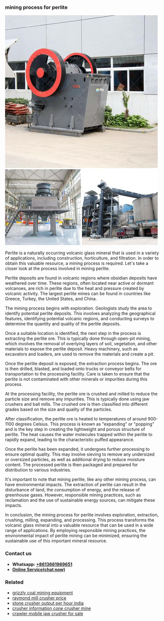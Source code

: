 <h3>mining process for perlite</h3><img src='1706766954.jpg' alt=''><p>Perlite is a naturally occurring volcanic glass mineral that is used in a variety of applications, including construction, horticulture, and filtration. In order to obtain this valuable resource, a mining process is required. Let's take a closer look at the process involved in mining perlite.</p><p>Perlite deposits are found in volcanic regions where obsidian deposits have weathered over time. These regions, often located near active or dormant volcanoes, are rich in perlite due to the heat and pressure created by volcanic activity. The largest perlite mines can be found in countries like Greece, Turkey, the United States, and China.</p><p>The mining process begins with exploration. Geologists study the area to identify potential perlite deposits. This involves analyzing the geographical features, identifying potential volcanic regions, and conducting surveys to determine the quantity and quality of the perlite deposits.</p><p>Once a suitable location is identified, the next step in the process is extracting the perlite ore. This is typically done through open-pit mining, which involves the removal of overlying layers of soil, vegetation, and other materials to expose the perlite deposit. Heavy machinery, such as excavators and loaders, are used to remove the materials and create a pit.</p><p>Once the perlite deposit is exposed, the extraction process begins. The ore is then drilled, blasted, and loaded onto trucks or conveyor belts for transportation to the processing facility. Care is taken to ensure that the perlite is not contaminated with other minerals or impurities during this process.</p><p>At the processing facility, the perlite ore is crushed and milled to reduce the particle size and remove any impurities. This is typically done using jaw crushers and ball mills. The crushed ore is then classified into different grades based on the size and quality of the particles.</p><p>After classification, the perlite ore is heated to temperatures of around 900-1100 degrees Celsius. This process is known as "expanding" or "popping" and is the key step in creating the lightweight and porous structure of perlite. The heat causes the water molecules trapped within the perlite to rapidly expand, leading to the characteristic puffed appearance.</p><p>Once the perlite has been expanded, it undergoes further processing to ensure optimal quality. This may involve sieving to remove any undersized or oversized particles, as well as additional drying to reduce moisture content. The processed perlite is then packaged and prepared for distribution to various industries.</p><p>It's important to note that mining perlite, like any other mining process, can have environmental impacts. The extraction of perlite can result in the disturbance of land, the consumption of energy, and the release of greenhouse gases. However, responsible mining practices, such as reclamation and the use of sustainable energy sources, can mitigate these impacts.</p><p>In conclusion, the mining process for perlite involves exploration, extraction, crushing, milling, expanding, and processing. This process transforms the volcanic glass mineral into a valuable resource that can be used in a wide range of applications. By employing responsible mining practices, the environmental impact of perlite mining can be minimized, ensuring the sustainable use of this important mineral resource.</p><h3>Contact us</h3><ul><li><strong>Whatsapp:&nbsp;<a href="https://wa.me/8613661969651">+8613661969651</a></strong></li><li><a href="https://swt.shibang-china.com/?git&amp;zhl&amp;mining process for perlite"><strong>Online Service(chat now)</strong></a></li></ul><h3>Related</h3><ul><li><a href='grizzly coal mining equipment.md'>grizzly coal mining equipment</a></li><li><a href='raymond mill crusher price.md'>raymond mill crusher price</a></li><li><a href='stone crusher output per hour india.md'>stone crusher output per hour india</a></li><li><a href='crusher information cone crusher mine.md'>crusher information cone crusher mine</a></li><li><a href='crawler mobile jaw crusher for sale.md'>crawler mobile jaw crusher for sale</a></li></ul>